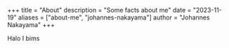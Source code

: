 +++
title = "About"
description = "Some facts about me"
date = "2023-11-19"
aliases = ["about-me", "johannes-nakayama"]
author = "Johannes Nakayama"
+++

Halo I bims
